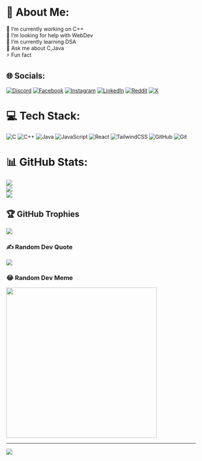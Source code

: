 # 💫 About Me:
🔭 I’m currently working on C++<br>🤝 I’m looking for help with WebDev<br>🌱 I’m currently learning DSA<br>💬 Ask me about C,Java<br>⚡ Fun fact


## 🌐 Socials:
[![Discord](https://img.shields.io/badge/Discord-%237289DA.svg?logo=discord&logoColor=white)](https://discord.gg/https://discord.gg/cxPhgY86) [![Facebook](https://img.shields.io/badge/Facebook-%231877F2.svg?logo=Facebook&logoColor=white)](https://facebook.com/iampuspoo) [![Instagram](https://img.shields.io/badge/Instagram-%23E4405F.svg?logo=Instagram&logoColor=white)](https://instagram.com/iampuspoo) [![LinkedIn](https://img.shields.io/badge/LinkedIn-%230077B5.svg?logo=linkedin&logoColor=white)](https://linkedin.com/in/iampuspo) [![Reddit](https://img.shields.io/badge/Reddit-%23FF4500.svg?logo=Reddit&logoColor=white)](https://reddit.com/user/u/Turbulent_Call_5020) [![X](https://img.shields.io/badge/X-black.svg?logo=X&logoColor=white)](https://x.com/iam_puspo) 

# 💻 Tech Stack:
![C](https://img.shields.io/badge/c-%2300599C.svg?style=for-the-badge&logo=c&logoColor=white) ![C++](https://img.shields.io/badge/c++-%2300599C.svg?style=for-the-badge&logo=c%2B%2B&logoColor=white) ![Java](https://img.shields.io/badge/java-%23ED8B00.svg?style=for-the-badge&logo=openjdk&logoColor=white) ![JavaScript](https://img.shields.io/badge/javascript-%23323330.svg?style=for-the-badge&logo=javascript&logoColor=%23F7DF1E) ![React](https://img.shields.io/badge/react-%2320232a.svg?style=for-the-badge&logo=react&logoColor=%2361DAFB) ![TailwindCSS](https://img.shields.io/badge/tailwindcss-%2338B2AC.svg?style=for-the-badge&logo=tailwind-css&logoColor=white) ![GitHub](https://img.shields.io/badge/github-%23121011.svg?style=for-the-badge&logo=github&logoColor=white) ![Git](https://img.shields.io/badge/git-%23F05033.svg?style=for-the-badge&logo=git&logoColor=white) 

# 📊 GitHub Stats:
![](https://github-readme-stats.vercel.app/api?username=spowerrr&theme=catppuccin_mocha&hide_border=false&include_all_commits=true&count_private=true)<br/>
![](https://github-readme-streak-stats.herokuapp.com/?user=spowerrr&theme=catppuccin_mocha&hide_border=false)<br/>
![](https://github-readme-stats.vercel.app/api/top-langs/?username=spowerrr&theme=catppuccin_mocha&hide_border=false&include_all_commits=true&count_private=true&layout=compact)

## 🏆 GitHub Trophies
![](https://github-profile-trophy.vercel.app/?username=spowerrr&theme=catppuccin_mocha&no-frame=false&no-bg=false&margin-w=4)

### ✍️ Random Dev Quote
![](https://quotes-github-readme.vercel.app/api?type=horizontal&theme=tokyonight)

### 😂 Random Dev Meme
<img src='https://memer-new.vercel.app/' style="height: 400px;"/>

---
[![](https://visitcount.itsvg.in/api?id=spowerrr&icon=0&color=0)](https://visitcount.itsvg.in)

<!-- Proudly created with GPRM ( https://gprm.itsvg.in ) -->
